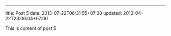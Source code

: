 ---
title: Post 5
date: 2013-07-22T06:31:55+07:00
updated: 2012-04-22T23:06:04+07:00

This is content of post 5